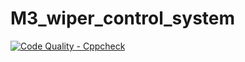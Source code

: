 # M3_wiper_control_system

[![Code Quality - Cppcheck](https://github.com/Chandramouli6/M3_wiper_control_system/actions/workflows/c-cpp.yml/badge.svg)](https://github.com/Chandramouli6/M3_wiper_control_system/actions/workflows/c-cpp.yml)

